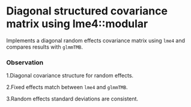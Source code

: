# Diagonal structured covariance matrix using lme4::modular
Implements a diagonal random effects covariance matrix using `lme4` and compares results with `glmmTMB`.

### Observation

1.Diagonal covariance structure for random effects.

2.Fixed effects match between `lme4` and `glmmTMB`.

3.Random effects standard deviations are consistent.
